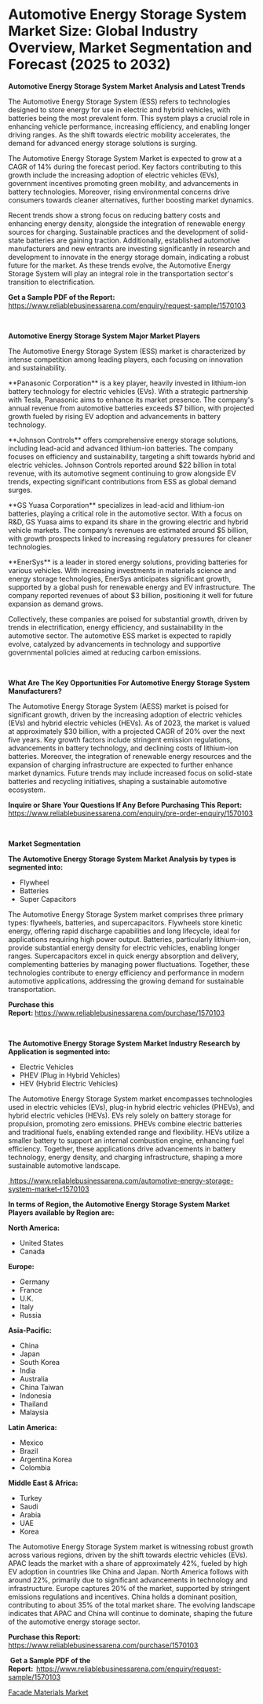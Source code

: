 <p><h1>Automotive Energy Storage System Market Size: Global Industry Overview, Market Segmentation and Forecast (2025 to 2032)</h1></p><p><strong>Automotive Energy Storage System Market Analysis and Latest Trends</strong></p>
<p><p>The Automotive Energy Storage System (ESS) refers to technologies designed to store energy for use in electric and hybrid vehicles, with batteries being the most prevalent form. This system plays a crucial role in enhancing vehicle performance, increasing efficiency, and enabling longer driving ranges. As the shift towards electric mobility accelerates, the demand for advanced energy storage solutions is surging.</p><p>The Automotive Energy Storage System Market is expected to grow at a CAGR of 14% during the forecast period. Key factors contributing to this growth include the increasing adoption of electric vehicles (EVs), government incentives promoting green mobility, and advancements in battery technologies. Moreover, rising environmental concerns drive consumers towards cleaner alternatives, further boosting market dynamics.</p><p>Recent trends show a strong focus on reducing battery costs and enhancing energy density, alongside the integration of renewable energy sources for charging. Sustainable practices and the development of solid-state batteries are gaining traction. Additionally, established automotive manufacturers and new entrants are investing significantly in research and development to innovate in the energy storage domain, indicating a robust future for the market. As these trends evolve, the Automotive Energy Storage System will play an integral role in the transportation sector's transition to electrification.</p></p>
<p><strong>Get a Sample PDF of the Report:&nbsp;</strong> <a href="https://www.reliablebusinessarena.com/enquiry/request-sample/1570103?utm_campaign=2990&utm_medium=2&utm_source=Github&utm_content=ia&utm_term=25032025&utm_id=automotive-energy-storage-system">https://www.reliablebusinessarena.com/enquiry/request-sample/1570103</a></p>
<p>&nbsp;</p>
<p><strong>Automotive Energy Storage System Major Market Players</strong></p>
<p><p>The Automotive Energy Storage System (ESS) market is characterized by intense competition among leading players, each focusing on innovation and sustainability. </p><p>**Panasonic Corporation** is a key player, heavily invested in lithium-ion battery technology for electric vehicles (EVs). With a strategic partnership with Tesla, Panasonic aims to enhance its market presence. The company's annual revenue from automotive batteries exceeds $7 billion, with projected growth fueled by rising EV adoption and advancements in battery technology.</p><p>**Johnson Controls** offers comprehensive energy storage solutions, including lead-acid and advanced lithium-ion batteries. The company focuses on efficiency and sustainability, targeting a shift towards hybrid and electric vehicles. Johnson Controls reported around $22 billion in total revenue, with its automotive segment continuing to grow alongside EV trends, expecting significant contributions from ESS as global demand surges.</p><p>**GS Yuasa Corporation** specializes in lead-acid and lithium-ion batteries, playing a critical role in the automotive sector. With a focus on R&D, GS Yuasa aims to expand its share in the growing electric and hybrid vehicle markets. The company’s revenues are estimated around $5 billion, with growth prospects linked to increasing regulatory pressures for cleaner technologies.</p><p>**EnerSys** is a leader in stored energy solutions, providing batteries for various vehicles. With increasing investments in materials science and energy storage technologies, EnerSys anticipates significant growth, supported by a global push for renewable energy and EV infrastructure. The company reported revenues of about $3 billion, positioning it well for future expansion as demand grows.</p><p>Collectively, these companies are poised for substantial growth, driven by trends in electrification, energy efficiency, and sustainability in the automotive sector. The automotive ESS market is expected to rapidly evolve, catalyzed by advancements in technology and supportive governmental policies aimed at reducing carbon emissions.</p></p>
<p>&nbsp;</p>
<p><strong>What Are The Key Opportunities For Automotive Energy Storage System Manufacturers?</strong></p>
<p><p>The Automotive Energy Storage System (AESS) market is poised for significant growth, driven by the increasing adoption of electric vehicles (EVs) and hybrid electric vehicles (HEVs). As of 2023, the market is valued at approximately $30 billion, with a projected CAGR of 20% over the next five years. Key growth factors include stringent emission regulations, advancements in battery technology, and declining costs of lithium-ion batteries. Moreover, the integration of renewable energy resources and the expansion of charging infrastructure are expected to further enhance market dynamics. Future trends may include increased focus on solid-state batteries and recycling initiatives, shaping a sustainable automotive ecosystem.</p></p>
<p><strong>Inquire or Share Your Questions If Any Before Purchasing This Report:</strong> <a href="https://www.reliablebusinessarena.com/enquiry/pre-order-enquiry/1570103?utm_campaign=2990&utm_medium=2&utm_source=Github&utm_content=ia&utm_term=25032025&utm_id=automotive-energy-storage-system">https://www.reliablebusinessarena.com/enquiry/pre-order-enquiry/1570103</a></p>
<p>&nbsp;</p>
<p><strong>Market Segmentation</strong></p>
<p><strong>The Automotive Energy Storage System Market Analysis by types is segmented into:</strong></p>
<p><ul><li>Flywheel</li><li>Batteries</li><li>Super Capacitors</li></ul></p>
<p><p>The Automotive Energy Storage System market comprises three primary types: flywheels, batteries, and supercapacitors. Flywheels store kinetic energy, offering rapid discharge capabilities and long lifecycle, ideal for applications requiring high power output. Batteries, particularly lithium-ion, provide substantial energy density for electric vehicles, enabling longer ranges. Supercapacitors excel in quick energy absorption and delivery, complementing batteries by managing power fluctuations. Together, these technologies contribute to energy efficiency and performance in modern automotive applications, addressing the growing demand for sustainable transportation.</p></p>
<p><strong>Purchase this Report:&nbsp;</strong><a href="https://www.reliablebusinessarena.com/purchase/1570103?utm_campaign=2990&utm_medium=2&utm_source=Github&utm_content=ia&utm_term=25032025&utm_id=automotive-energy-storage-system">https://www.reliablebusinessarena.com/purchase/1570103</a></p>
<p>&nbsp;</p>
<p><strong>The Automotive Energy Storage System Market Industry Research by Application is segmented into:</strong></p>
<p><ul><li>Electric Vehicles</li><li>PHEV (Plug in Hybrid Vehicles)</li><li>HEV (Hybrid Electric Vehicles)</li></ul></p>
<p><p>The Automotive Energy Storage System market encompasses technologies used in electric vehicles (EVs), plug-in hybrid electric vehicles (PHEVs), and hybrid electric vehicles (HEVs). EVs rely solely on battery storage for propulsion, promoting zero emissions. PHEVs combine electric batteries and traditional fuels, enabling extended range and flexibility. HEVs utilize a smaller battery to support an internal combustion engine, enhancing fuel efficiency. Together, these applications drive advancements in battery technology, energy density, and charging infrastructure, shaping a more sustainable automotive landscape.</p></p>
<p><a href="https://www.reliablebusinessarena.com/automotive-energy-storage-system-market-r1570103?utm_campaign=2990&utm_medium=2&utm_source=Github&utm_content=ia&utm_term=25032025&utm_id=automotive-energy-storage-system">&nbsp;https://www.reliablebusinessarena.com/automotive-energy-storage-system-market-r1570103</a></p>
<p><strong>In terms of Region, the Automotive Energy Storage System Market Players available by Region are:</strong></p>
<p>
    <p> <strong> North America: </strong>
        <ul>
            <li>United States</li>
            <li>Canada</li>
        </ul>
        </p> 
    <p> <strong> Europe: </strong>
        <ul>
            <li>Germany</li>
            <li>France</li>
            <li>U.K.</li>
            <li>Italy</li>
            <li>Russia</li>
        </ul>
        </p> 
    <p> <strong> Asia-Pacific: </strong>
        <ul>
            <li>China</li>
            <li>Japan</li>
            <li>South Korea</li>
            <li>India</li>
            <li>Australia</li>
            <li>China Taiwan</li>
            <li>Indonesia</li>
            <li>Thailand</li>
            <li>Malaysia</li>
        </ul>
        </p> 
    <p> <strong> Latin America: </strong>
        <ul>
            <li>Mexico</li>
            <li>Brazil</li>
            <li>Argentina Korea</li>
            <li>Colombia</li>
        </ul>
        </p> 
    <p> <strong> Middle East & Africa: </strong>
        <ul>
            <li>Turkey</li>
            <li>Saudi</li>
            <li>Arabia</li>
            <li>UAE</li>
            <li>Korea</li>
        </ul>
    </p>
    </p>
<p><p>The Automotive Energy Storage System market is witnessing robust growth across various regions, driven by the shift towards electric vehicles (EVs). APAC leads the market with a share of approximately 42%, fueled by high EV adoption in countries like China and Japan. North America follows with around 22%, primarily due to significant advancements in technology and infrastructure. Europe captures 20% of the market, supported by stringent emissions regulations and incentives. China holds a dominant position, contributing to about 35% of the total market share. The evolving landscape indicates that APAC and China will continue to dominate, shaping the future of the automotive energy storage sector.</p></p>
<p><strong>Purchase this Report: </strong><a href="https://www.reliablebusinessarena.com/purchase/1570103?utm_campaign=2990&utm_medium=2&utm_source=Github&utm_content=ia&utm_term=25032025&utm_id=automotive-energy-storage-system">https://www.reliablebusinessarena.com/purchase/1570103</a></p>
<p>&nbsp;<strong>Get a Sample PDF of the Report:&nbsp;&nbsp;</strong><a href="https://www.reliablebusinessarena.com/enquiry/request-sample/1570103?utm_campaign=2990&utm_medium=2&utm_source=Github&utm_content=ia&utm_term=25032025&utm_id=automotive-energy-storage-system">https://www.reliablebusinessarena.com/enquiry/request-sample/1570103</a></p>
<p><strong></strong></p>
<p><p><a href="https://github.com/vitrilaoire/Market-Research-Report-List-1/blob/main/facade-materials-market.md?utm_campaign=2990&utm_medium=2&utm_source=Github&utm_content=ia&utm_term=25032025&utm_id=automotive-energy-storage-system">Facade Materials Market</a></p></p>